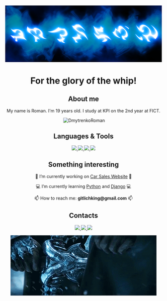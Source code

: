 <!-- PROFILE LOGO -->

<p align="center"><img src="./assets/runes.png" /></p>
<h1 align="center">For the glory of the whip!</h1>

<!-- ABOUT ME -->

<h2 align="center">About me</h2>
<p align="center">My name is Roman. I'm 19 years old. I study at KPI on the 2nd year at FIСT.</p>
<p align="center">&nbsp;<img src="https://github-readme-stats.vercel.app/api?username=Dmytrenko-Roman&show_icons=true&locale=en&hide_border=true" alt="DmytrenkoRoman" /></p>

<!-- LANGUAGES AND TOOLS -->

<h2 align="center">Languages & Tools</h2>
<p align="center"> 
  <a href="https://www.python.org/" target="_blank">
    <img src="https://img.shields.io/badge/-Python-blue?style=for-the-badge&logo=python&logoColor=47C5FB"/>
  </a>
  <a href="https://developer.mozilla.org/ru/docs/Learn/JavaScript" target="_blank">
    <img src="https://img.shields.io/badge/-JS-inactive?style=for-the-badge&logo=javascript&logoColor=yellow"/>
  </a>
  <a href="https://uk.wikipedia.org/wiki/.NET_Framework" target="_blank">
    <img src="https://img.shields.io/badge/-.NET-blue?style=for-the-badge&logo=.net&logoColor=black"/>
  </a>
  <a href="https://www.djangoproject.com/" target="_blank">
    <img src="https://img.shields.io/badge/-Django-inactive?style=for-the-badge&logo=django&logoColor=green"/>
  </a>
 </p>
 
 <!-- SOMETHING INTERESTING -->
 
<h2 align="center">Something interesting</h2>
<p align="center">🔨 I’m currently working on <a href="https://github.com/DmytrenkoRoman/car-sales-website">Car Sales Website<a> 🔨</p>
<p align="center">💻 I’m currently learning <a href="https://www.python.org/">Python<a> and <a href="https://www.djangoproject.com/">Django<a> 💻</p>
<p align="center">📫 How to reach me: <strong>gitlichking@gmail.com</strong> 📫</p>
  
<!-- CONTACTS -->
 
<h2 align="center">Contacts</h2>
<p align="center">
<a href="https://mobile.twitter.com/antimagnet1c" target="_blank">
    <img src="https://img.shields.io/badge/-Twitter-blue?style=for-the-badge&logo=twitter&logoColor=white"/>
  </a>
<a href="https://www.linkedin.com/in/roman-dmytrenko-a80901210/" target="_blank">
    <img src="https://img.shields.io/badge/-Linkedin-blue?style=for-the-badge&logo=linkedin&logoColor=white"/>
  </a>
<a href="mailto:gitlichking@gmail.com" target="_blank">
    <img src="https://img.shields.io/badge/-Gmail-blue?style=for-the-badge&logo=gmail&logoColor=white"/>
  </a>
</p>

<p align="center"><img src="./assets/4EE7CA68-03FD-4FBC-81E6-41CEF8F78DB3.gif" /></p>
